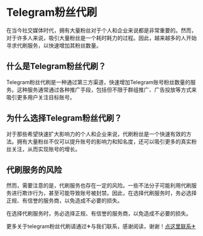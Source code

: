 # Telegram粉丝代刷

在当今社交媒体时代，拥有大量粉丝对于个人和企业来说都是非常重要的。然而，对于许多人来说，吸引大量粉丝是一个耗时耗力的过程。因此，越来越多的人开始寻求代刷服务，以快速增加其粉丝数量。

## 什么是Telegram粉丝代刷？

Telegram粉丝代刷是一种通过第三方渠道，快速增加Telegram账号粉丝数量的服务。这种服务通常通过各种推广手段，包括但不限于群组推广、广告投放等方式来吸引更多用户关注目标账号。

## 为什么选择Telegram粉丝代刷？

对于那些希望快速扩大影响力的个人和企业来说，代刷粉丝是一个快速有效的方法。拥有大量粉丝不仅可以提升账号的影响力和知名度，还可以吸引更多的真实粉丝关注，从而实现账号的增长。

## 代刷服务的风险

然而，需要注意的是，代刷服务也存在一定的风险。一些不法分子可能利用代刷服务进行欺诈行为，甚至可能导致账号被封禁。因此，在选择代刷服务时，务必选择正规、有信誉的服务商，以免造成不必要的损失。

在选择代刷服务时，务必选择正规、有信誉的服务商，以免造成不必要的损失。

更多关于telegram粉丝代刷请通过✈与我们联系，感谢阅读，谢谢！[点这里联系✈](https://c.k02.cc)